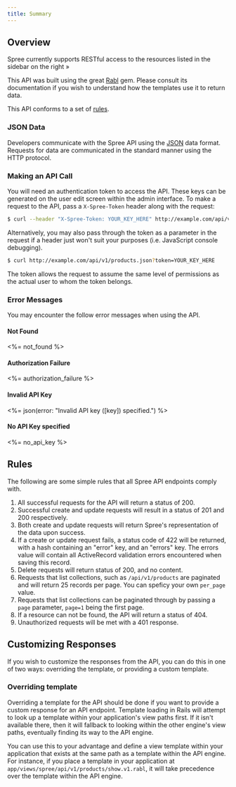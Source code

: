 ```yaml
---
title: Summary
---
```


## Overview

Spree currently supports RESTful access to the resources listed in the sidebar
on the right &raquo;

This API was built using the great [Rabl](https://github.com/nesquena/rabl) gem.
Please consult its documentation if you wish to understand how the templates use
it to return data.

This API conforms to a set of [rules](#rules).

### JSON Data

Developers communicate with the Spree API using the [JSON](http://www.json.org) data format. Requests for data are communicated in the standard manner using the HTTP protocol.

### Making an API Call

You will need an authentication token to access the API. These keys can be generated on the user edit screen within the admin interface. To make a request to the API, pass a `X-Spree-Token` header along with the request:

```bash
$ curl --header "X-Spree-Token: YOUR_KEY_HERE" http://example.com/api/v1/products.json
```


Alternatively, you may also pass through the token as a parameter in the request if a header just won't suit your purposes (i.e. JavaScript console debugging).

```bash
$ curl http://example.com/api/v1/products.json?token=YOUR_KEY_HERE
```

The token allows the request to assume the same level of permissions as the actual user to whom the token belongs.

### Error Messages

You may encounter the follow error messages when using the API.

#### Not Found

<%= not_found %>

#### Authorization Failure

<%= authorization_failure %>

#### Invalid API Key

<status code="401"></status>
<%= json(error: "Invalid API key ([key]) specified.") %>

#### No API Key specified

<%= no_api_key %>

## Rules

The following are some simple rules that all Spree API endpoints comply with.

1. All successful requests for the API will return a status of 200.
2. Successful create and update requests will result in a status of 201 and 200 respectively.
3. Both create and update requests will return Spree\'s representation of the data upon success.
4. If a create or update request fails, a status code of 422 will be returned, with a hash containing an \"error\" key, and an \"errors\" key. The errors value will contain all ActiveRecord validation errors encountered when saving this record.
5. Delete requests will return status of 200, and no content.
6. Requests that list collections, such as `/api/v1/products` are paginated and
   will return 25 records per page. You can speficy your own `per_page` value.
7. Requests that list collections can be paginated through by passing a `page`
   parameter, `page=1` being the first page.
8. If a resource can not be found, the API will return a status of 404.
9. Unauthorized requests will be met with a 401 response.

## Customizing Responses

If you wish to customize the responses from the API, you can do this in one of
two ways: overriding the template, or providing a custom template.

### Overriding template

Overriding a template for the API should be done if you want to provide a custom
response for an API endpoint. Template loading in Rails will attempt to look up
a template within your application's view paths first. If it isn't available
there, then it will fallback to looking within the other engine's view paths,
eventually finding its way to the API engine.

You can use this to your advantage and define a view template within your
application that exists at the same path as a template within the API engine.
For instance, if you place a template in your application at
`app/views/spree/api/v1/products/show.v1.rabl`, it will take precedence over the
template within the API engine.
